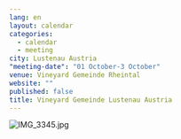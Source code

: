 ```yaml
---
lang: en
layout: calendar
categories: 
  - calendar
  - meeting
city: Lustenau Austria
"meeting-date": "01 October-3 October"
venue: Vineyard Gemeinde Rheintal
website: ""
published: false
title: Vineyard Gemeinde Lustenau Austria
---
```


![IMG_3345.jpg]({{site.baseurl}}/assets/images/IMG_3345.jpg)

